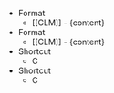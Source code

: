 - Format
    - [[CLM]] - {content}
- Format
    - [[CLM]] - {content}
- Shortcut
    - C
- Shortcut
    - C
